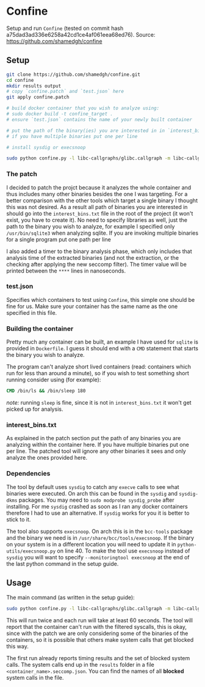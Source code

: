 # Confine
Setup and run `Confine` (tested on commit hash a75dad3ad336e6258a42cd1ce4af061eea68ed76).
Source: https://github.com/shamedgh/confine

## Setup
```sh
git clone https://github.com/shamedgh/confine.git
cd confine
mkdir results output
# copy `confine.patch` and `test.json` here
git apply confine.patch

# build docker container that you wish to analyze using:
# sudo docker build -t confine_target .
# ensure `test.json` contains the name of your newly built container

# put the path of the binary(ies) you are interested in in `interest_bins.txt`
# if you have multiple binaries put one per line

# install sysdig or execsnoop

sudo python confine.py -l libc-callgraphs/glibc.callgraph -m libc-callgraphs/musllibc.callgraph -i test.json -o output/ -p default.seccomp.json -r results/ -g go.syscalls/ -d
```

### The patch
I decided to patch the projct because it analyzes the whole container and thus includes many other binaries besides the one I was targeting.
For a better comparison with the other tools which target a single binary I thought this was not desired.
As a result all path of binaries you are interested in should go into the `interest_bins.txt` file in the root of the project (it won't exist, you have to create it). No need to specify libraries as well, just the path to the binary you wish to analyze, for example I specified only `/usr/bin/sqlite3` when analyzing sqlite.
If you are invoking multiple binaries for a single program put one path per line

I also added a timer to the binary analysis phase, which only includes that analysis time of the extracted binaries (and not the extraction, or the checking after applying the new seccomp filter).
The timer value will be printed between the `****` lines in nanoseconds.

### test.json
Specifies which containers to test using `Confine`, this simple one should be fine for us.
Make sure your container has the same name as the one specified in this file.

### Building the container
Pretty much any container can be built, an example I have used for `sqlite` is provided in `Dockerfile`.
I guess it should end with a `CMD` statement that starts the binary you wish to analyze.

The program can't analyze short lived containers (read: containers which run for less than around a minute), so if you wish to test something short running consider using (for example):
```Dockerfile
CMD /bin/ls && /bin/sleep 180
```
*note:* running `sleep` is fine, since it is not in `interest_bins.txt` it won't get picked up for analysis.

### interest_bins.txt
As explained in the patch section put the path of any binaries you are analyzing within the container here.
If you have multiple binaries put one per line.
The patched tool will ignore any other binaries it sees and only analyze the ones provided here.

### Dependencies
The tool by default uses `sysdig` to catch any `execve` calls to see what binaries were executed.
On arch this can be found in the `sysdig` and `sysdig-dkms` packages. You may need to `sudo modprobe sysdig_probe` after installing.
For me `sysdig` crashed as soon as I ran any docker containers therefore I had to use an alternative.
If `sysdig` works for you it is better to stick to it.

The tool also supports `execsnoop`. On arch this is in the `bcc-tools` package and the binary we need is in `/usr/share/bcc/tools/execsnoop`.
If the binary on your system is in a different location you will need to update it in `python-utils/execsnoop.py` on line 40.
To make the tool use `execsnoop` instead of `sysdig` you will want to specify `--monitoringtool execsnoop` at the end of the last python command in the setup guide.

## Usage
The main command (as written in the setup guide):
```sh
sudo python confine.py -l libc-callgraphs/glibc.callgraph -m libc-callgraphs/musllibc.callgraph -i test.json -o output/ -p default.seccomp.json -r results/ -g go.syscalls/ -d
```

This will run twice and each run will take at least 60 seconds.
The tool will report that the container can't run with the filtered syscalls, this is okay, since with the patch we are only considering some of the binaries of the containers, so it is possible that others make system calls that get blocked this way.

The first run already reports timing results and the set of blocked system calls.
The system calls end up in the `results` folder in a file `<container_name>.seccomp.json`.
You can find the names of all **blocked** system calls in the file.
